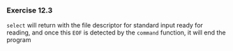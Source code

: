 ### Exercise 12.3
`select` will return with the file descriptor for standard input ready for reading, and once this `EOF` is detected by the `command` function, it will end the program
